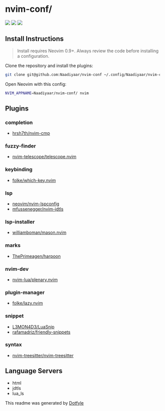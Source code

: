 # nvim-conf/

<a href="https://dotfyle.com/Naadiyaar/nvim-conf"><img src="https://dotfyle.com/Naadiyaar/nvim-conf/badges/plugins?style=flat" /></a>
<a href="https://dotfyle.com/Naadiyaar/nvim-conf"><img src="https://dotfyle.com/Naadiyaar/nvim-conf/badges/leaderkey?style=flat" /></a>
<a href="https://dotfyle.com/Naadiyaar/nvim-conf"><img src="https://dotfyle.com/Naadiyaar/nvim-conf/badges/plugin-manager?style=flat" /></a>


## Install Instructions

 > Install requires Neovim 0.9+. Always review the code before installing a configuration.

Clone the repository and install the plugins:

```sh
git clone git@github.com:Naadiyaar/nvim-conf ~/.config/Naadiyaar/nvim-conf
```

Open Neovim with this config:

```sh
NVIM_APPNAME=Naadiyaar/nvim-conf/ nvim
```

## Plugins

### completion

+ [hrsh7th/nvim-cmp](https://dotfyle.com/plugins/hrsh7th/nvim-cmp)
### fuzzy-finder

+ [nvim-telescope/telescope.nvim](https://dotfyle.com/plugins/nvim-telescope/telescope.nvim)
### keybinding

+ [folke/which-key.nvim](https://dotfyle.com/plugins/folke/which-key.nvim)
### lsp

+ [neovim/nvim-lspconfig](https://dotfyle.com/plugins/neovim/nvim-lspconfig)
+ [mfussenegger/nvim-jdtls](https://dotfyle.com/plugins/mfussenegger/nvim-jdtls)
### lsp-installer

+ [williamboman/mason.nvim](https://dotfyle.com/plugins/williamboman/mason.nvim)
### marks

+ [ThePrimeagen/harpoon](https://dotfyle.com/plugins/ThePrimeagen/harpoon)
### nvim-dev

+ [nvim-lua/plenary.nvim](https://dotfyle.com/plugins/nvim-lua/plenary.nvim)
### plugin-manager

+ [folke/lazy.nvim](https://dotfyle.com/plugins/folke/lazy.nvim)
### snippet

+ [L3MON4D3/LuaSnip](https://dotfyle.com/plugins/L3MON4D3/LuaSnip)
+ [rafamadriz/friendly-snippets](https://dotfyle.com/plugins/rafamadriz/friendly-snippets)
### syntax

+ [nvim-treesitter/nvim-treesitter](https://dotfyle.com/plugins/nvim-treesitter/nvim-treesitter)
## Language Servers

+ html
+ jdtls
+ lua_ls


 This readme was generated by [Dotfyle](https://dotfyle.com)

